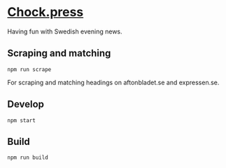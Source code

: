 # [Chock.press](https://chock.press)

Having fun with Swedish evening news.

## Scraping and matching

    npm run scrape

For scraping and matching headings on aftonbladet.se and expressen.se.

## Develop

    npm start

## Build

    npm run build
